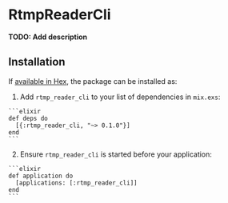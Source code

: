 # RtmpReaderCli

**TODO: Add description**

## Installation

If [available in Hex](https://hex.pm/docs/publish), the package can be installed as:

  1. Add `rtmp_reader_cli` to your list of dependencies in `mix.exs`:

    ```elixir
    def deps do
      [{:rtmp_reader_cli, "~> 0.1.0"}]
    end
    ```

  2. Ensure `rtmp_reader_cli` is started before your application:

    ```elixir
    def application do
      [applications: [:rtmp_reader_cli]]
    end
    ```

